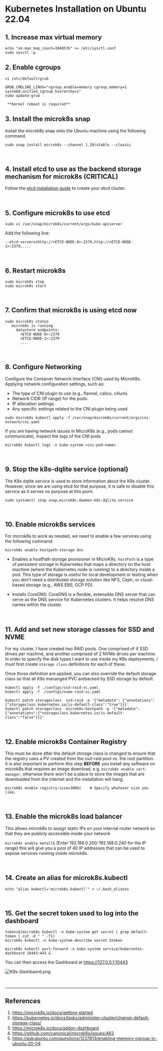 # Kubernetes Installation on Ubuntu 22.04 

## 1. Increase max virtual memory

```
echo "vm.max_map_count=1048576" >> /etc/sysctl.conf
sudo sysctl -p
```

## 2. Enable cgroups
```
vi /etc/default/grub

GRUB_CMDLINE_LINUX="cgroup_enable=memory cgroup_memory=1 systemd.unified_cgroup_hierarchy=1"
sudo update-grub
```
     **Kernel reboot is required**


## 3. Install the microk8s snap

Install the microk8s snap onto the Ubuntu machine using the following command.

`sudo snap install microk8s --channel 1.29/stable --classic`

<br/>

## 4. Install etcd to use as the backend storage mechanism for microk8s (CRITICAL)

Follow the [etcd installation guide](./docs/etcd-install.md) to create your etcd cluster.

<br/>

## 5. Configure microk8s to use etcd

`sudo vi /var/snap/microk8s/current/args/kube-apiserver`

Add the following line:

`--etcd-servers=http://<ETCD-NODE-0>:2379,http://<ETCD-NODE-1>:2379,....`

<br/>

## 6. Restart microk8s

```
sudo microk8s stop
sudo microk8s start
```

<br/>

## 7. Confirm that microk8s is using etcd now

  ```
  sudo microk8s status
     microk8s is running
       datastore endpoints:
         <ETCD-NODE-0>:2379
         <ETCD-NODE-1>:2379
         ...

  ```

<br/>

## 8. Configure Networking

Configure the Container Network Interface (CNI) used by MicroK8s. Applying network configuration settings, such as:

- The type of CNI plugin to use (e.g., flannel, calico, cilium).
- Network CIDR (IP range) for the pods.
- IP allocation settings.
- Any specific settings related to the CNI plugin being used.

```sudo microk8s kubectl apply -f /var/snap/microk8s/current/args/cni-network/cni.yaml```

If you are having network issues in MicroK8s (e.g., pods cannot communicate), inspect the logs of the CNI pods

```microk8s kubectl logs -n kube-system <cni-pod-name>```

<br/>

## 9. Stop the k8s-dqlite service (optional)

The K8s dqlite service is used to store information about the K8s cluster. However, since we are
using etcd for that purpose, it is safe to disable this service as it serves no purpose at this point.

`sudo systemctl stop snap.microk8s.daemon-k8s-dqlite.service`

<br/>

## 10. Enable microk8s services
For microk8s to work as needed, we need to enable a few services using the following command:

```
microk8s enable hostpath-storage dns
```

- Enables a hostPath storage provisioner in MicroK8s. `hostPath` is a type of persistent storage in Kubernetes that maps a directory on the host machine (where the Kubernetes node is running) to a directory inside a pod. This type of storage is useful for local development or testing when you don't need a distributed storage solution like NFS, Ceph, or cloud-based storage (e.g., AWS EBS, GCP PD).


- Installs CoreDNS: CoreDNS is a flexible, extensible DNS server that can serve as the DNS service for Kubernetes clusters. It helps resolve DNS names within the cluster.

<br/>

## 11. Add and set new storage classes for SSD and NVME

For my cluster, I have created two RAID pools. One comprised of 4 SSD drives per machine, and another comprised of 2 NVMe drives per machine. In order to specify the disk types I want to use inside my K8s deployments, I must first create `storage class` definitions for each of these.

Once those definition are applied, you can also override the default storage class so that all K8s mananged PVC arebacked by SSD storage by default.

```
kubectl apply -f ./configs/ssd-raid-sc.yaml
kubectl apply -f ./configs/nvme-raid-sc.yaml

kubectl patch storageclass  ssd-raid -p '{"metadata": {"annotations":{"storageclass.kubernetes.io/is-default-class":"true"}}}'
kubectl patch storageclass  microk8s-hostpath -p '{"metadata": {"annotations":{"storageclass.kubernetes.io/is-default-class":"false"}}}'
```

<br/>

## 12. Enable microk8s Container Registry

This must be done after the default storage class is changed to ensure that the registry uses a PV created from the ssd-raid
pool vs. the root partition. It is also important to perform this step **BEFORE** you install any software on microk8s that
requires an image download, e.g. `microk8s enable cert-manager`, otherwise there won't be a place to store the images that
are downloaded from the internet and the installation will hang.

```
microk8s enable registry:size=300Gi    # Specify whatever size you like.
```

<br/>

## 13. Enable the microk8s load balancer

This allows microk8s to assign static IPs on your internal router network so that they are publicly accessible inside
your network

`microk8s enable metallb`
(Enter 192.168.0.200-192.168.0.240 for the IP range) this will give you a pool of 40 IP addresses that can be used to 
expose services running inside microk8s.

<br/>

## 14. Create an alias for microk8s.kubectl
```
echo "alias kubectl='microk8s.kubectl'" > ~/.bash_aliases
```

<br/>

## 15. Get the secret token used to log into the dashboard
```
token=$(microk8s kubectl -n kube-system get secret | grep default-token | cut -d " " -f1)
microk8s kubectl -n kube-system describe secret $token

microk8s kubectl port-forward -n kube-system service/kubernetes-dashboard 10443:443 &
```

You can then access the Dashboard at https://127.0.0.1:10443

![K8s-Dashbaord.png](images%2FK8s-Dashboard.png)

<br/>

-------------------
References
-------------------
1. https://microk8s.io/docs/getting-started
2. https://kubernetes.io/docs/tasks/administer-cluster/change-default-storage-class/
3. https://microk8s.io/docs/addon-dashboard
4. https://github.com/canonical/microk8s/issues/463
5. https://askubuntu.com/questions/1237813/enabling-memory-cgroup-in-ubuntu-20-04
